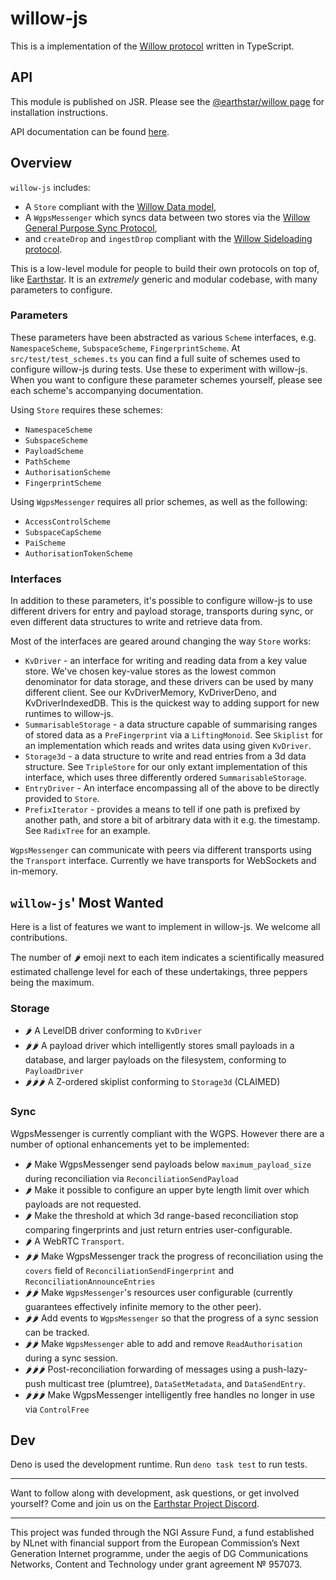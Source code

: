 # willow-js

This is a implementation of the [Willow protocol](https://willowprotocol.org)
written in TypeScript.

## API

This module is published on JSR. Please see the
[@earthstar/willow page](https://jsr.io/@earthstar/willow) for installation
instructions.

API documentation can be found [here](https://jsr.io/@earthstar/willow/doc).

## Overview

`willow-js` includes:

- A `Store` compliant with the
  [Willow Data model](https://willowprotocol.org/specs/data-model/index.html#data_model),
- A `WgpsMessenger` which syncs data between two stores via the
  [Willow General Purpose Sync Protocol](https://willowprotocol.org/specs/sync/index.html#sync),
- and `createDrop` and `ingestDrop` compliant with the
  [Willow Sideloading protocol](https://willowprotocol.org/specs/sideloading/index.html#sideloading).

This is a low-level module for people to build their own protocols on top of,
like [Earthstar](https://earthstar-project.org). It is an _extremely_ generic
and modular codebase, with many parameters to configure.

### Parameters

These parameters have been abstracted as various `Scheme` interfaces, e.g.
`NamespaceScheme`, `SubspaceScheme`, `FingerprintScheme`. At
`src/test/test_schemes.ts` you can find a full suite of schemes used to
configure willow-js during tests. Use these to experiment with willow-js. When
you want to configure these parameter schemes yourself, please see each scheme's
accompanying documentation.

Using `Store` requires these schemes:

- `NamespaceScheme`
- `SubspaceScheme`
- `PayloadScheme`
- `PathScheme`
- `AuthorisationScheme`
- `FingerprintScheme`

Using `WgpsMessenger` requires all prior schemes, as well as the following:

- `AccessControlScheme`
- `SubspaceCapScheme`
- `PaiScheme`
- `AuthorisationTokenScheme`

### Interfaces

In addition to these parameters, it's possible to configure willow-js to use
different drivers for entry and payload storage, transports during sync, or even
different data structures to write and retrieve data from.

Most of the interfaces are geared around changing the way `Store` works:

- `KvDriver` - an interface for writing and reading data from a key value store.
  We've chosen key-value stores as the lowest common denominator for data
  storage, and these drivers can be used by many different client. See our
  KvDriverMemory, KvDriverDeno, and KvDriverIndexedDB. This is the quickest way
  to adding support for new runtimes to willow-js.
- `SummarisableStorage` - a data structure capable of summarising ranges of
  stored data as a `PreFingerprint` via a `LiftingMonoid`. See `Skiplist` for an
  implementation which reads and writes data using given `KvDriver`.
- `Storage3d` - a data structure to write and read entries from a 3d data
  structure. See `TripleStore` for our only extant implementation of this
  interface, which uses three differently ordered `SummarisableStorage`.
- `EntryDriver` - An interface encompassing all of the above to be directly
  provided to `Store`.
- `PrefixIterator` - provides a means to tell if one path is prefixed by another
  path, and store a bit of arbitrary data with it e.g. the timestamp. See
  `RadixTree` for an example.

`WgpsMessenger` can communicate with peers via different transports using the
`Transport` interface. Currently we have transports for WebSockets and
in-memory.

## `willow-js`' Most Wanted

Here is a list of features we want to implement in willow-js. We welcome all
contributions.

The number of 🌶 emoji next to each item indicates a scientifically measured
estimated challenge level for each of these undertakings, three peppers being
the maximum.

### Storage

- 🌶 A LevelDB driver conforming to `KvDriver`
- 🌶🌶 A payload driver which intelligently stores small payloads in a database,
  and larger payloads on the filesystem, conforming to `PayloadDriver`
- 🌶🌶🌶 A Z-ordered skiplist conforming to `Storage3d` (CLAIMED)

### Sync

WgpsMessenger is currently compliant with the WGPS. However there are a number
of optional enhancements yet to be implemented:

- 🌶 Make WgpsMessenger send payloads below `maximum_payload_size` during
  reconciliation via `ReconciliationSendPayload`
- 🌶 Make it possible to configure an upper byte length limit over which payloads
  are not requested.
- 🌶 Make the threshold at which 3d range-based reconciliation stop comparing
  fingerprints and just return entries user-configurable.
- 🌶 A WebRTC `Transport`.
- 🌶🌶 Make WgpsMessenger track the progress of reconciliation using the `covers`
  field of `ReconciliationSendFingerprint` and `ReconciliationAnnounceEntries`
- 🌶🌶 Make `WgpsMessenger`'s resources user configurable (currently guarantees
  effectively infinite memory to the other peer).
- 🌶🌶 Add events to `WgpsMessenger` so that the progress of a sync session can be
  tracked.
- 🌶🌶 Make `WgpsMessenger` able to add and remove `ReadAuthorisation` during a
  sync session.
- 🌶🌶🌶 Post-reconciliation forwarding of messages using a push-lazy-push
  multicast tree (plumtree), `DataSetMetadata`, and `DataSendEntry`.
- 🌶🌶🌶 Make WgpsMessenger intelligently free handles no longer in use via
  `ControlFree`

## Dev

Deno is used the development runtime. Run `deno task test` to run tests.

---

Want to follow along with development, ask questions, or get involved yourself?
Come and join us on the
[Earthstar Project Discord](https://discord.gg/6NtYzQC2G4).

---

This project was funded through the NGI Assure Fund, a fund established by NLnet
with financial support from the European Commission’s Next Generation Internet
programme, under the aegis of DG Communications Networks, Content and Technology
under grant agreement № 957073.
